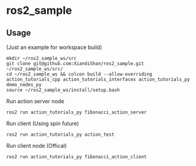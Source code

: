 # ros2_sample

## Usage
(Just an example for workspace build)
```
mkdir ~/ros2_sample_ws/src
git clone git@github.com:XiandiShan/ros2_sample.git ~/ros2_sample_ws/src/
cd ~/ros2_sample_ws && colcon build --allow-overriding action_tutorials_cpp action_tutorials_interfaces action_tutorials_py demo_nodes_py
source ~/ros2_sample_ws/install/setup.bash
```
Run action server node
```
ros2 run action_tutorials_py fibonacci_action_server
```
Run client (Using spin future)
```
ros2 run action_tutorials_py action_test
```
Run client node (Offical)
```
ros2 run action_tutorials_py fibonacci_action_client
```
